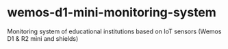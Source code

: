 # wemos-d1-mini-monitoring-system
Monitoring system of educational institutions based on IoT sensors (Wemos D1 &amp; R2 mini and shields)
